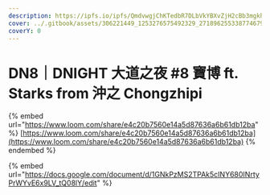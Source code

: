 ```yaml
---
description: https://ipfs.io/ipfs/QmdvwgjChKTedbR7DLbVkYBXvZjH2cBb3mgkhFs8rT1jJg
cover: ../.gitbook/assets/306221449_1253276575492329_2718962553387746791_n.png
coverY: 0
---
```


# DN8｜DNIGHT 大道之夜 #8 寶博 ft. Starks from 沖之 Chongzhipi

{% embed url="https://www.loom.com/share/e4c20b7560e14a5d87636a6b61db12ba" %}
[https://www.loom.com/share/e4c20b7560e14a5d87636a6b61db12ba](https://www.loom.com/share/e4c20b7560e14a5d87636a6b61db12ba)
{% endembed %}

{% embed url="https://docs.google.com/document/d/1GNkPzMS2TPAk5cINY680INrtyPrWYvE6x9LV_tQ08lY/edit" %}
